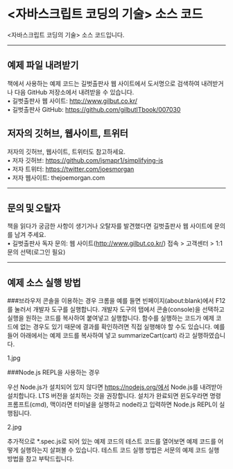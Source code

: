 # <자바스크립트 코딩의 기술> 소스 코드

<자바스크립트 코딩의 기술> 소스 코드입니다.

---

## 예제 파일 내려받기
책에서 사용하는 예제 코드는 길벗출판사 웹 사이트에서 도서명으로 검색하여 내려받거나 다음 GitHub 저장소에서 
내려받을 수 있습니다. </br>
• 길벗출판사 웹 사이트: http://www.gilbut.co.kr/ </br>
• 길벗출판사 GitHub: https://github.com/gilbutITbook/007030 </br>

## 저자의 깃허브, 웹사이트, 트위터
저자의 깃허브, 웹사이트, 트위터도 참고하세요. </br>
• 저자 깃허브: https://github.com/jsmapr1/simplifying-js </br>
• 저자 트위터: https://twitter.com/joesmorgan </br>
• 저자 웹사이트: thejoemorgan.com </br>

---

## 문의 및 오탈자
책을 읽다가 궁금한 사항이 생기거나 오탈자를 발견했다면 길벗출판사 웹 사이트에 문의를 남겨 주세요.</br>
• 길벗출판사 독자 문의: 웹 사이트(http://www.gilbut.co.kr/) 접속 > 고객센터 > 1:1 문의 선택(로그인 필요) </br>
 
---

## 예제 소스 실행 방법
###브라우저 콘솔을 이용하는 경우
크롬을 예를 들면 빈페이지(about:blank)에서 F12를 눌러서 개발자 도구를 실행합니다.
개발자 도구의 탭에서 콘솔(console)을 선택하고 실행을 원하는 코드를 복사하여 붙여넣고 실행합니다.
함수를 실행하는 코드가 예제 코드에 없는 경우도 있기 때문에 결과를 확인하려면 직접 실행해야 할 수도 있습니다.
예를 들어 아래에서는 예제 코드를 복사하여 넣고 summarizeCart(cart) 라고 실행하였습니다.

1.jpg

###Node.js REPL을 사용하는 경우

우선 Node.js가 설치되어 있지 않다면 https://nodejs.org/에서 Node.js를 내려받아 설치합니다. LTS 버전을 설치하는 것을 권장합니다.
설치가 완료되면 윈도우라면 명령 프롬프트(cmd), 맥이라면 터미널을 실행하고 node라고 입력하면 Node.js REPL이 실행됩니다.

2.jpg

추가적으로 *.spec.js로 되어 있는 예제 코드의 테스트 코드를 열어보면 예제 코드를 어떻게 실행하는지 살펴볼 수 있습니다.
테스트 코드 실행 방법은 서문의 예제 코드 실행 방법을 참고 부탁드립니다.
